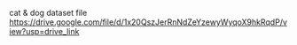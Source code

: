 cat & dog dataset file
https://drive.google.com/file/d/1x20QszJerRnNdZeYzewyWyqoX9hkRqdP/view?usp=drive_link
